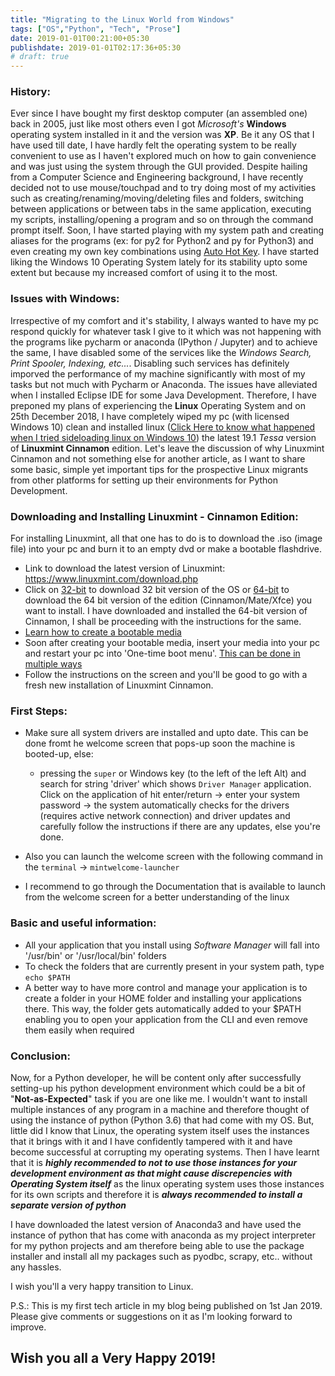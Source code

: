 ```yaml
---
title: "Migrating to the Linux World from Windows"
tags: ["OS","Python", "Tech", "Prose"]
date: 2019-01-01T00:21:00+05:30
publishdate: 2019-01-01T02:17:36+05:30
# draft: true
---
```


### History:

Ever since I have bought my first desktop computer (an assembled one) back in 2005, just like most others even I got *Microsoft's* **Windows** operating system installed in it and the version was **XP**. Be it any OS that I have used till date, I have hardly felt the operating system to be really convenient to use as I haven't explored much on how to gain convenience and was just using the system through the GUI provided. Despite hailing from a Computer Science and Engineering background, I have recently decided not to use mouse/touchpad and to try doing most of my activities such as creating/renaming/moving/deleting files and folders, switching between applications or between tabs in the same application, executing my scripts, installing/opening a program and so on through the command prompt itself. Soon, I have started playing with my system path and creating aliases for the programs (ex: for py2 for Python2 and py for Python3) and even creating my own key combinations using [Auto Hot Key](https://www.autohotkey.com/). I have started liking the Windows 10 Operating System lately for its stability upto some extent but because my increased comfort of using it to the most. 

### Issues with Windows:

Irrespective of my comfort and it's stability, I always wanted to have my pc respond quickly for whatever task I give to it which was not happening with the programs like pycharm or anaconda (IPython / Jupyter) and to achieve the same, I have disabled some of the services like the *Windows Search, Print Spooler, Indexing, etc...*. Disabling such services has definitely imporved the performance of my machine significantly with most of my tasks but not much with Pycharm or Anaconda. The issues have alleviated when I installed Eclipse IDE for some Java Development. Therefore, I have preponed my plans of experiencing the **Linux** Operating System and on 25th December 2018, I have completely wiped my pc (with licensed Windows 10) clean and installed linux ([Click Here to know what happened when I tried sideloading linux on Windows 10](https://gauthamsk.me/technology/underconst/)) the latest 19.1 *Tessa* version of **Linuxmint Cinnamon** edition. Let's leave the discussion of why Linuxmint Cinnamon and not something else for another article, as I want to share some basic, simple yet important tips for the prospective Linux migrants from other platforms for setting up their environments for Python Development.

### Downloading and Installing Linuxmint - Cinnamon Edition:

For installing Linuxmint, all that one has to do is to download the .iso (image file) into your pc and burn it to an empty dvd or make a bootable flashdrive.

* Link to download the latest version of Linuxmint: https://www.linuxmint.com/download.php
* Click on <u>32-bit</u> to download 32 bit version of the OS or <u>64-bit</u> to download the 64 bit version of the edition (Cinnamon/Mate/Xfce) you want to  install. I have downloaded and installed the 64-bit version of Cinnamon, I shall be proceeding with the instructions for the same.
* [Learn how to create a bootable media](https://linuxmint-installation-guide.readthedocs.io/en/latest/burn.html)
* Soon after creating your bootable media, insert your media into your pc and restart your pc into 'One-time boot menu'. [This can be done in multiple ways](https://rivernetcomputers.com/5-ways-windows-10-boot-options-menu/)
* Follow the instructions on the screen and you'll be good to go with a fresh new installation of Linuxmint Cinnamon.

### First Steps:

* Make sure all system drivers are installed and upto date. This can be done fromt he welcome screen that pops-up soon the machine is booted-up, else:
	* pressing the `super` or Windows key (to the left of the left Alt) and search for string 'driver' which shows `Driver Manager` application. Click on the application of hit enter/return -> enter your system password -> the system automatically checks for the drivers (requires active network connection) and driver updates and carefully follow the instructions if there are any updates, else you're done.

* Also you can launch the welcome screen with the following command in the `terminal` -> ```mintwelcome-launcher```

* I recommend to go through the Documentation that is available to launch from the welcome screen for a better understanding of the linux

### Basic and useful information:

* All your application that you install using *Software Manager* will fall into '/usr/bin' or '/usr/local/bin' folders
* To check the folders that are currently present in your system path, type ```echo $PATH```
* A better way to have more control and manage your application is to create a folder in your HOME folder and installing your applications there. This way, the folder gets automatically added to your $PATH enabling you to open your application from the CLI and even remove them easily when  required

### Conclusion:

Now, for a Python developer, he will be content only after successfully setting-up his python development environment which could be a bit of "**Not-as-Expected**" task if you are one like me. I wouldn't want to install multiple instances of any program in a machine and therefore thought of using the instance of python (Python 3.6) that had come with my OS. But, little did I know that Linux, the operating system itself uses the instances that it brings with it and I have confidently tampered with it and have become successful at corrupting my operating systems. Then I have learnt that it is ***highly recommended to not to use those instances for your development environment as that might cause discrepencies with Operating System itself*** as the linux operating system uses those instances for its own scripts and therefore it is ***always recommended to install a separate version of python***

I have downloaded the latest version of Anaconda3 and have used the instance of python that has come with anaconda as my project interpreter for my python projects and am therefore being able to use the package installer and install all my packages such as pyodbc, scrapy, etc.. without any hassles.

I wish you'll a very happy transition to Linux. 

P.S.: This is my first tech article in my blog being published on 1st Jan 2019. Please give comments or suggestions on it as I'm looking forward to improve.

## Wish you all a Very Happy 2019!
